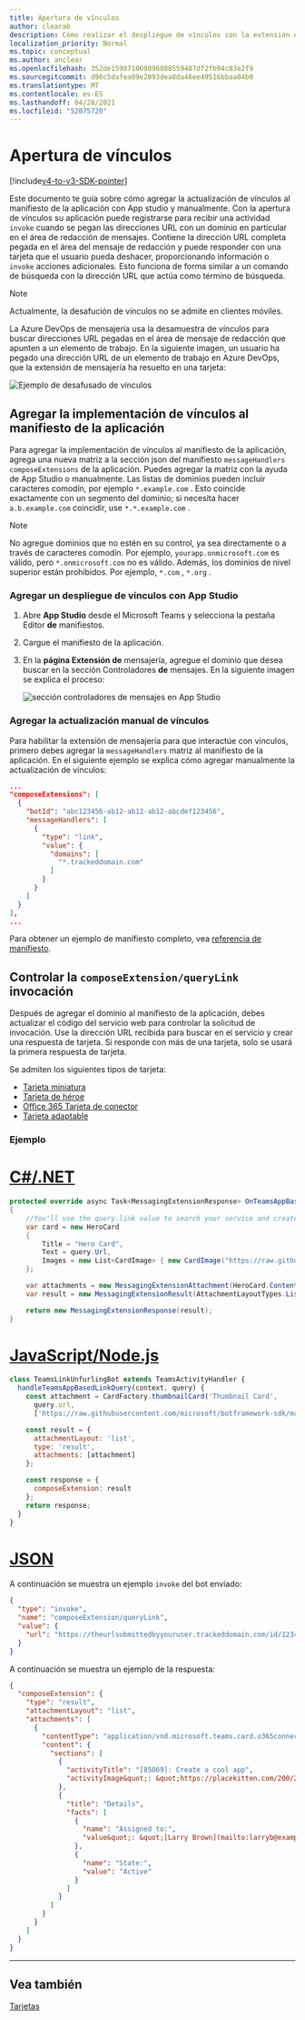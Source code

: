```yaml
---
title: Apertura de vínculos
author: clearab
description: Cómo realizar el despliegue de vínculos con la extensión de mensajería en una Microsoft Teams aplicación.
localization_priority: Normal
ms.topic: conceptual
ms.author: anclear
ms.openlocfilehash: 352de159871069896088559487df2fb94c83e2f9
ms.sourcegitcommit: d90c5dafea09e2893dea8da46ee49516bbaa04b0
ms.translationtype: MT
ms.contentlocale: es-ES
ms.lasthandoff: 04/28/2021
ms.locfileid: "52075720"
---
```

# <a name="link-unfurling"></a>Apertura de vínculos

[!include[v4-to-v3-SDK-pointer](~/includes/v4-to-v3-pointer-me.md)]

Este documento te guía sobre cómo agregar la actualización de vínculos al manifiesto de la aplicación con App studio y manualmente. Con la apertura de vínculos su aplicación puede registrarse para recibir una actividad `invoke` cuando se pegan las direcciones URL con un dominio en particular en el área de redacción de mensajes. Contiene la dirección URL completa pegada en el área del mensaje de redacción y puede responder con una tarjeta que el usuario pueda deshacer, proporcionando información o `invoke` acciones adicionales. Esto funciona de forma similar a un comando de búsqueda con la dirección URL que actúa como término de búsqueda.

> [!NOTE]
> Actualmente, la desafución de vínculos no se admite en clientes móviles.

La Azure DevOps de mensajería usa la desamuestra de vínculos para buscar direcciones URL pegadas en el área de mensaje de redacción que apunten a un elemento de trabajo. En la siguiente imagen, un usuario ha pegado una dirección URL de un elemento de trabajo en Azure DevOps, que la extensión de mensajería ha resuelto en una tarjeta:

![Ejemplo de desafusado de vínculos](~/assets/images/compose-extensions/messagingextensions_linkunfurling.png)

## <a name="add-link-unfurling-to-your-app-manifest"></a>Agregar la implementación de vínculos al manifiesto de la aplicación

Para agregar la implementación de vínculos al manifiesto de la aplicación, agrega una nueva matriz a la sección json del manifiesto `messageHandlers` `composeExtensions` de la aplicación. Puedes agregar la matriz con la ayuda de App Studio o manualmente. Las listas de dominios pueden incluir caracteres comodín, por ejemplo `*.example.com` . Esto coincide exactamente con un segmento del dominio; si necesita hacer `a.b.example.com` coincidir, use `*.*.example.com` .

> [!NOTE]
> No agregue dominios que no estén en su control, ya sea directamente o a través de caracteres comodín. Por ejemplo, `yourapp.onmicrosoft.com` es válido, pero `*.onmicrosoft.com` no es válido. Además, los dominios de nivel superior están prohibidos. Por ejemplo, `*.com` , `*.org` .

### <a name="add-link-unfurling-using-app-studio"></a>Agregar un despliegue de vínculos con App Studio

1. Abre **App Studio** desde el Microsoft Teams y selecciona la pestaña Editor **de** manifiestos.
1. Cargue el manifiesto de la aplicación.
1. En la **página Extensión de** mensajería, agregue el dominio que desea buscar en la sección Controladores **de** mensajes. En la siguiente imagen se explica el proceso:

    ![sección controladores de mensajes en App Studio](~/assets/images/link-unfurling.png)
    
### <a name="add-link-unfurling-manually"></a>Agregar la actualización manual de vínculos

Para habilitar la extensión de mensajería para que interactúe con vínculos, primero debes agregar la `messageHandlers` matriz al manifiesto de la aplicación. En el siguiente ejemplo se explica cómo agregar manualmente la actualización de vínculos: 


```json
...
"composeExtensions": [
  {
    "botId": "abc123456-ab12-ab12-ab12-abcdef123456",
    "messageHandlers": [
      {
        "type": "link",
        "value": {
          "domains": [
            "*.trackeddomain.com"
          ]
        }
      }
    ]
  }
],
...
```

Para obtener un ejemplo de manifiesto completo, vea [referencia de manifiesto](~/resources/schema/manifest-schema.md).

## <a name="handle-the-composeextensionquerylink-invoke"></a>Controlar la `composeExtension/queryLink` invocación

Después de agregar el dominio al manifiesto de la aplicación, debes actualizar el código del servicio web para controlar la solicitud de invocación. Use la dirección URL recibida para buscar en el servicio y crear una respuesta de tarjeta. Si responde con más de una tarjeta, solo se usará la primera respuesta de tarjeta.

Se admiten los siguientes tipos de tarjeta:

* [Tarjeta miniatura](~/task-modules-and-cards/cards/cards-reference.md#thumbnail-card)
* [Tarjeta de héroe](~/task-modules-and-cards/cards/cards-reference.md#hero-card)
* [Office 365 Tarjeta de conector](~/task-modules-and-cards/cards/cards-reference.md#office-365-connector-card)
* [Tarjeta adaptable](~/task-modules-and-cards/cards/cards-reference.md#adaptive-card)

### <a name="example"></a>Ejemplo

# <a name="cnet"></a>[C#/.NET](#tab/dotnet)

```csharp
protected override async Task<MessagingExtensionResponse> OnTeamsAppBasedLinkQueryAsync(ITurnContext<IInvokeActivity> turnContext, AppBasedLinkQuery query, CancellationToken cancellationToken)
{
    //You'll use the query.link value to search your service and create a card response
    var card = new HeroCard
    {
        Title = "Hero Card",
        Text = query.Url,
        Images = new List<CardImage> { new CardImage("https://raw.githubusercontent.com/microsoft/botframework-sdk/master/icon.png") },
    };

    var attachments = new MessagingExtensionAttachment(HeroCard.ContentType, null, card);
    var result = new MessagingExtensionResult(AttachmentLayoutTypes.List, "result", new[] { attachments }, null, "test unfurl");

    return new MessagingExtensionResponse(result);
}
```

# <a name="javascriptnodejs"></a>[JavaScript/Node.js](#tab/javascript)

```javascript
class TeamsLinkUnfurlingBot extends TeamsActivityHandler {
  handleTeamsAppBasedLinkQuery(context, query) {
    const attachment = CardFactory.thumbnailCard('Thumbnail Card',
      query.url,
      ['https://raw.githubusercontent.com/microsoft/botframework-sdk/master/icon.png']);

    const result = {
      attachmentLayout: 'list',
      type: 'result',
      attachments: [attachment]
    };

    const response = {
      composeExtension: result
    };
    return response;
  }
}
```

# <a name="json"></a>[JSON](#tab/json)

A continuación se muestra un ejemplo `invoke` del bot enviado:

```json
{
  "type": "invoke",
  "name": "composeExtension/queryLink",
  "value": {
    "url": "https://theurlsubmittedbyyouruser.trackeddomain.com/id/1234"
  }
}
```

A continuación se muestra un ejemplo de la respuesta:

```json
{
  "composeExtension": {
    "type": "result",
    "attachmentLayout": "list",
    "attachments": [
      {
        "contentType": "application/vnd.microsoft.teams.card.o365connector",
        "content": {
          "sections": [
            {
              "activityTitle": "[85069]: Create a cool app",
              "activityImage&quot;: &quot;https://placekitten.com/200/200"
            },
            {
              "title": "Details",
              "facts": [
                {
                  "name": "Assigned to:",
                  "value&quot;: &quot;[Larry Brown](mailto:larryb@example.com)"
                },
                {
                  "name": "State:",
                  "value": "Active"
                }
              ]
            }
          ]
        }
      }
    ]
  }
}
```

* * *

## <a name="see-also"></a>Vea también 

[Tarjetas](~/task-modules-and-cards/what-are-cards.md)
